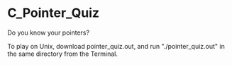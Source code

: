 # C_Pointer_Quiz
Do you know your pointers?

To play on Unix, download pointer_quiz.out, and run "./pointer_quiz.out" in the same directory from the Terminal.
